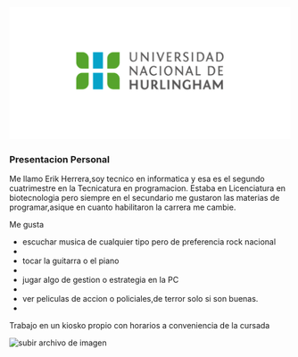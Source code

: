 ![Logo UNAHUR](./assets/UNAHUR.png)

### Presentacion Personal

Me llamo Erik Herrera,soy tecnico en informatica y esa es el segundo cuatrimestre en la Tecnicatura en programacion.
Estaba en Licenciatura en biotecnologia pero siempre en el secundario me gustaron las materias de programar,asique en cuanto habilitaron la carrera me cambie.

Me gusta

+ escuchar musica de cualquier tipo pero de preferencia rock nacional
+ 
+ tocar la guitarra o el piano
+ 
+ jugar algo de gestion o estrategia en la PC
+ 
+ ver peliculas de accion o policiales,de terror solo si son buenas.
+ 

Trabajo en un kiosko propio con horarios a conveniencia de la cursada

![subir archivo de imagen](imagen.jpg)
